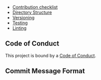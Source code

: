 
* [Contribution checklist][contribution-checklist]
* [Directory Structure][directory-structure]
* [Versioning][versioning]
* [Testing][testing]
* [Linting][linting]

## Code of Conduct

This project is bound by a [Code of Conduct][code-of-conduct].

## Commit Message Format



[commit-msg-format]: https://github.com/positive-js/community-guidelines/blob/master/COMMIT_MESSAGE_FORMAT.md
[contribution-checklist]: ./01-contribution-checklist.md
[directory-structure]: ./02-directory-structure.md
[versioning]: ./04-versioning.md
[testing]: ./06-testing.md
[linting]: ./07-linting.md
[code-of-conduct]: ../../CODE_OF_CONDUCT.md